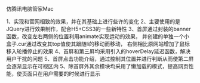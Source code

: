 仿腾讯电脑管家Mac

1、实现和官网相致的效果，并在其基础上进行些许的变化
2、主要使用的是JQuery进行效果制作，配合H5+CSS3的一些新特性
3、首屏通过封装的banner函数，改变左右两侧的位置利用animate实现运动的效果，
   并创建的单独一个小盒子.cur通过改变其top值使其跟随li的移动而移动，
   右侧相比原网站增加了鼠标移入轮播停止的效果
4、首屏和第三屛均采用引入的hoverDelay延迟函数，解决用户干扰的问题
5、首屏点击功能介绍，通过控制其位置并进行判断从而使第二屛会逐渐显示在可视区内
5、除首屏外其余模块均采用了懒加载的模式，提高网页性能，使页面只在用户需要的时候进行显示

